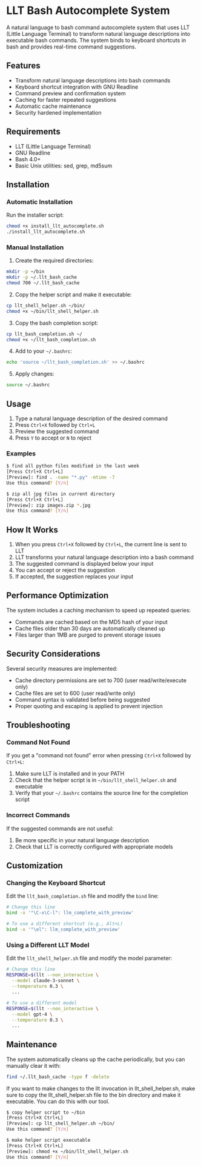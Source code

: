 # LLT Bash Autocomplete System

A natural language to bash command autocomplete system that uses LLT (Little Language Terminal) to transform natural language descriptions into executable bash commands. The system binds to keyboard shortcuts in bash and provides real-time command suggestions.

## Features

- Transform natural language descriptions into bash commands
- Keyboard shortcut integration with GNU Readline
- Command preview and confirmation system
- Caching for faster repeated suggestions
- Automatic cache maintenance
- Security hardened implementation

## Requirements

- LLT (Little Language Terminal)
- GNU Readline
- Bash 4.0+
- Basic Unix utilities: sed, grep, md5sum

## Installation

### Automatic Installation

Run the installer script:

```bash
chmod +x install_llt_autocomplete.sh
./install_llt_autocomplete.sh
```

### Manual Installation

1. Create the required directories:

```bash
mkdir -p ~/bin
mkdir -p ~/.llt_bash_cache
chmod 700 ~/.llt_bash_cache
```

2. Copy the helper script and make it executable:

```bash
cp llt_shell_helper.sh ~/bin/
chmod +x ~/bin/llt_shell_helper.sh
```

3. Copy the bash completion script:

```bash
cp llt_bash_completion.sh ~/
chmod +x ~/llt_bash_completion.sh
```

4. Add to your `~/.bashrc`:

```bash
echo 'source ~/llt_bash_completion.sh' >> ~/.bashrc
```

5. Apply changes:

```bash
source ~/.bashrc
```

## Usage

1. Type a natural language description of the desired command
2. Press `Ctrl+X` followed by `Ctrl+L`
3. Preview the suggested command
4. Press `Y` to accept or `N` to reject

### Examples

```bash
$ find all python files modified in the last week
[Press Ctrl+X Ctrl+L]
[Preview]: find . -name "*.py" -mtime -7
Use this command? [Y/n]
```

```bash
$ zip all jpg files in current directory
[Press Ctrl+X Ctrl+L]
[Preview]: zip images.zip *.jpg
Use this command? [Y/n]
```

## How It Works

1. When you press `Ctrl+X` followed by `Ctrl+L`, the current line is sent to LLT
2. LLT transforms your natural language description into a bash command
3. The suggested command is displayed below your input
4. You can accept or reject the suggestion
5. If accepted, the suggestion replaces your input

## Performance Optimization

The system includes a caching mechanism to speed up repeated queries:

- Commands are cached based on the MD5 hash of your input
- Cache files older than 30 days are automatically cleaned up
- Files larger than 1MB are purged to prevent storage issues

## Security Considerations

Several security measures are implemented:

- Cache directory permissions are set to 700 (user read/write/execute only)
- Cache files are set to 600 (user read/write only)
- Command syntax is validated before being suggested
- Proper quoting and escaping is applied to prevent injection

## Troubleshooting

### Command Not Found

If you get a "command not found" error when pressing `Ctrl+X` followed by `Ctrl+L`:

1. Make sure LLT is installed and in your PATH
2. Check that the helper script is in `~/bin/llt_shell_helper.sh` and executable
3. Verify that your `~/.bashrc` contains the source line for the completion script

### Incorrect Commands

If the suggested commands are not useful:

1. Be more specific in your natural language description
2. Check that LLT is correctly configured with appropriate models

## Customization

### Changing the Keyboard Shortcut

Edit the `llt_bash_completion.sh` file and modify the `bind` line:

```bash
# Change this line
bind -x '"\C-x\C-l": llm_complete_with_preview'

# To use a different shortcut (e.g., Alt+L)
bind -x '"\el": llm_complete_with_preview'
```

### Using a Different LLT Model

Edit the `llt_shell_helper.sh` file and modify the model parameter:

```bash
# Change this line
RESPONSE=$(llt --non_interactive \
  --model claude-3-sonnet \
  --temperature 0.3 \
  ...
  
# To use a different model
RESPONSE=$(llt --non_interactive \
  --model gpt-4 \
  --temperature 0.3 \
  ...
```

## Maintenance

The system automatically cleans up the cache periodically, but you can manually clear it with:

```bash
find ~/.llt_bash_cache -type f -delete
``` 

If you want to make changes to the llt invocation in llt_shell_helper.sh, make sure to copy the llt_shell_helper.sh file to the bin directory and make it executable. You can do this with our tool.

```bash
$ copy helper script to ~/bin
[Press Ctrl+X Ctrl+L]
[Preview]: cp llt_shell_helper.sh ~/bin/
Use this command? [Y/n]
```

```bash
$ make helper script executable
[Press Ctrl+X Ctrl+L]
[Preview]: chmod +x ~/bin/llt_shell_helper.sh
Use this command? [Y/n]
```
